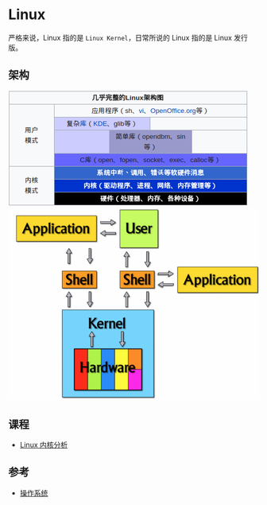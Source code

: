 # Linux

严格来说，Linux 指的是 `Linux Kernel`，日常所说的 Linux 指的是 Linux 发行版。

## 架构

![Linux 架构](.images/linux-architecture.png)
![Linux 架构](.images/linux-architecture-2.png)

## 课程

* [Linux 内核分析](https://www.shiyanlou.com/courses/195)

## 参考

* [操作系统](https://zh.wikipedia.org/wiki/%E6%93%8D%E4%BD%9C%E7%B3%BB%E7%BB%9F)